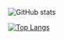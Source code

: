 ![GitHub stats](https://github-readme-stats.vercel.app/api?username=0x63756E74&count_private=true&show_icons=true&theme=radical)
<!--https://github-readme-stats.vercel.app/api?username=0x63756E74&count_private=true&show_icons=true&theme=radical-->
<!--[![Readme Card](https://github-readme-stats.vercel.app/api/pin/?username=0x63756E74&repo=0x63756E74&theme=radical)](https://github.com/0x63756E74/0x63756E74)-->
[![Top Langs](https://github-readme-stats.vercel.app/api/top-langs/?username=0x63756E74&count_private=true)](#)

